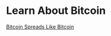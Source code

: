 # Learn About Bitcoin

[Bitcoin Spreads Like Bitcoin](https://poseidon01.ssrn.com/delivery.php?ID=818078115066107108001064124120118122127040038027075004027084014009124026118092114109050006019042105058018091101090072114009023117037004023036114118078125110085095065025053041112094122003083122086093013010086009076112027123012028104003003079118092024027&EXT=pdf)
